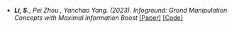 
- *<strong><strong>Li, S.</strong></strong>, Pei Zhou , Yanchao Yang. (2023). Infoground: Grond Manipulation Concepts with Maximal Information Boost* [[Paper]](https://arxiv.org/abs/2310.01037) [[Code]](https://github.com/senli1073/SeisT)

<!-- - *Cao, A., Yang, X., Wang, C., <strong><strong>Li, S.</strong></strong>, Liu, Y., Dou, L. & Niu, Q. (2023). High-precision phase picking and automatic source locating method for seismicity in mines based on deep transfer learning.* [[Paper]](https://doi.org/10.13225/j.cnki.jccs.2023.0095)

- *Cao, A., Liu, Y., Yang, X., <strong><strong>Li, S.</strong></strong>, Wang, C., Bai, X. & Liu, Y. (2022). Physical index and Data Fusion-Driven method for coal burst prediction in time sequence. Journal of China Coal Society.* [[Paper]](https://doi.org/10.13225/j.cnki.jccs.2022.0680)

- *Yang, X., Yu, X., Zhang, C., <strong><strong>Li, S.</strong></strong>, & Niu, Q. (2021). MineGPS: battery-free localization base station for coal mine environment. IEEE Communications Letters.* [[Paper]](https://ieeexplore.ieee.org/abstract/document/9433550) -->